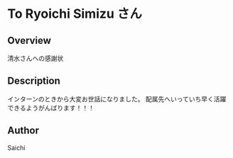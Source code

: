 To Ryoichi Simizu さん
===

## Overview

清水さんへの感謝状

## Description

インターンのときから大変お世話になりました。
配属先へいっていち早く活躍できるようがんばります！！！

## Author

Saichi
